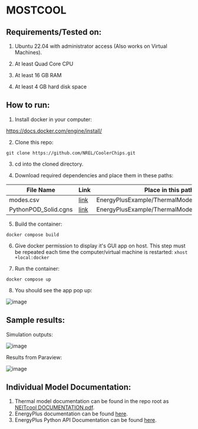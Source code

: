 

  

  

# MOSTCOOL

  

## Requirements/Tested on:

  

1. Ubuntu 22.04 with administrator access (Also works on Virtual Machines).

  

2. At least Quad Core CPU

  

3. At least 16 GB RAM

  

4. At least 4 GB hard disk space

  

  

## How to run:

  

  

1. Install docker in your computer:

  

https://docs.docker.com/engine/install/

  

  

2. Clone this repo:

  

`git clone https://github.com/NREL/CoolerChips.git`

  

  

3. cd into the cloned directory.

  

4. Download required dependencies and place them in these paths:

  

  
  


| File Name            | Link                                                                                          | Place in this path in local directory                          |
|----------------------|-----------------------------------------------------------------------------------------------|----------------------------------------------------------------|
| modes.csv            | [link](https://drive.google.com/file/d/19Ed_tRQhcz2zkdxL1GT-yD_eb6NXPUdn/view?usp=drive_link)    | EnergyPlusExample/ThermalModel_datacenter/Modes.csv            |
| PythonPOD_Solid.cgns | [link](https://drive.google.com/file/d/19H1HXCjzYx6ymz6PY_3xEAhDZdyza7D0/view?usp=sharing) | EnergyPlusExample/ThermalModel_datacenter/PythonPOD_Solid.cgns |

  

  

5. Build the container:

  

`docker compose build`

  
  
  

6. Give docker permission to display it's GUI app on host. This step must be repeated each time the computer/virtual machine is restarted: `xhost +local:docker`

  

7. Run the container:

  

`docker compose up`

  

  

8. You should see the app pop up:

  

![image](https://github.com/NREL/CoolerChips/assets/45446967/9189f34e-5b97-486d-8387-c5049401e23b)


  

  

## Sample results:

  

  

Simulation outputs:

  

![image](https://github.com/NREL/CoolerChips/assets/45446967/9dc5e93b-0303-4de4-87fd-588b7e70efc9)

  

  

Results from Paraview:

  

![image](https://github.com/NREL/CoolerChips/assets/45446967/f607abac-d3b3-4069-8778-86b1e5648a14)


## Individual Model Documentation:

1. Thermal model documentation can be found in the repo root as [NEITcool DOCUMENTATION.pdf](https://github.com/NREL/CoolerChips/blob/gui/NEITcool%20DOCUMENTATION.pdf).
2. EnergyPlus documentation can be found [here](https://energyplus.net/documentation). 
3. EnergyPlus Python API Documentation can be found [here](https://energyplus.readthedocs.io/en/latest/api.html). 
